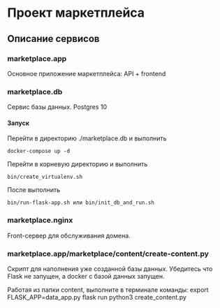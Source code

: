 # Проект маркетплейса

## Описание сервисов

### marketplace.app

Основное приложение маркетплейса: API + frontend

### marketplace.db

Сервис базы данных. Postgres 10

#### Запуск

Перейти в директорию ./marketplace.db и выполнить
```
docker-compose up -d
```

Перейти в корневую директорию и выполнить 
```
bin/create_virtualenv.sh
```

После выполнить 
```
bin/run-flask-app.sh или bin/init_db_and_run.sh
```

### marketplace.nginx

Front-сервер для обслуживания домена.

### marketplace.app/marketplace/content/create-content.py
Скрипт для наполнения уже созданной базы данных. Убедитесь что Flask не запущен,
а docker с базой данных запущен.

Работая из папки content, выполните в терминале команды:
export FLASK_APP=data_app.py
flask run
python3 create_content.py

